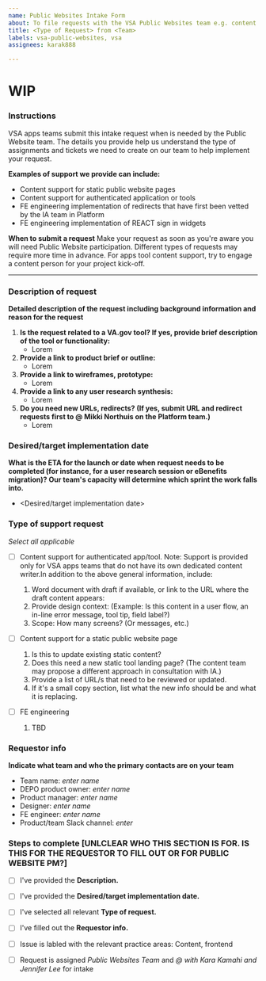 ```yaml
---
name: Public Websites Intake Form
about: To file requests with the VSA Public Websites team e.g. content support or redirects.
title: <Type of Request> from <Team>
labels: vsa-public-websites, vsa
assignees: karak888

---
```


# WIP

### Instructions
VSA apps teams submit this intake request when is needed by the Public Website team. The details you provide help us understand the type of assignments and tickets we need to create on our team to help implement your request. 

__Examples of support we provide can include:__
- Content support for static public website pages
- Content support for authenticated application or tools
- FE engineering implementation of redirects that have first been vetted by the IA team in Platform
- FE engineering implementation of REACT sign in widgets


__When to submit a request__
Make your request as soon as you're aware you will need Public Website participation. Different types of requests may require more time in advance. For apps tool content support, try to engage a content person for your project kick-off.

---

### Description of request
**Detailed description of the request including background information and reason for the request**

1. **Is the request related to a VA.gov tool? If yes, provide brief description of the tool or functionality:**  
   * Lorem
2. **Provide a link to product brief or outline:** 
   * Lorem
3. **Provide a link to wireframes, prototype:** 
   * Lorem
4. **Provide a link to any user research synthesis:**
   * Lorem
5. **Do you need new URLs, redirects? (If yes, submit URL and redirect requests first to @ Mikki Northuis on the Platform team.)**
   * Lorem


### Desired/target implementation date
**What is the ETA for the launch or date when request needs to be completed (for instance, for a user research session or eBenefits migration)? Our team's capacity will determine which sprint the work falls into.**

* <Desired/target implementation date>

### Type of support request
*Select all applicable* 

- [ ] Content support for authenticated app/tool. Note: Support is provided only for VSA apps teams that do not have its own dedicated content writer.In addition to the above general information, include:
     1. Word document with draft if available, or link to the URL where the draft content appears:
     2. Provide design context: (Example: Is this content in a user flow, an in-line error message, tool tip, field label?)
     3. Scope: How many screens? (Or messages, etc.) 
      
      
- [ ] Content support for a static public website page
     1. Is this to update existing static content? 
     2. Does this need a new static tool landing page? (The content team may propose a different approach in consultation with IA.)
     3. Provide a list of URL/s that need to be reviewed or updated. 
     4. If it's a small copy section, list what the new info should be and what it is replacing.


- [ ] FE engineering
     1. TBD
      
### Requestor info
**Indicate what team and who the primary contacts are on your team** 

- Team name: *enter name*
- DEPO product owner: *enter name*
- Product manager: *enter name*
- Designer: *enter name*
- FE engineer: *enter name*
- Product/team Slack channel: *enter*


### Steps to complete [UNLCLEAR WHO THIS SECTION IS FOR. IS THIS FOR THE REQUESTOR TO FILL OUT OR FOR PUBLIC WEBSITE PM?]

- [ ] I've provided the __Description.__
- [ ] I've provided the __Desired/target implementation date.__
- [ ] I've selected all relevant __Type of request.__
- [ ] I've filled out the __Requestor info.__
- [ ] Issue is labled with the relevant practice areas: Content, frontend
- [ ] Request is assigned  *Public Websites Team* and *@ with Kara Kamahi and Jennifer Lee* for intake

